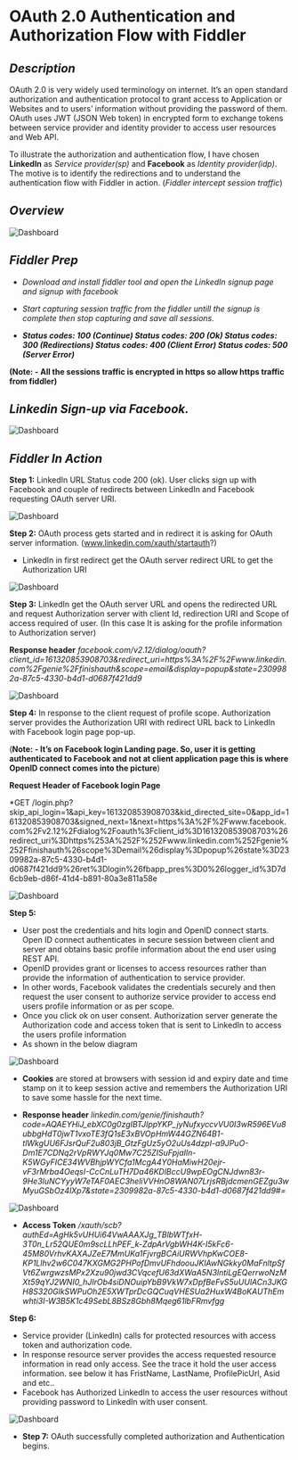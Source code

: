 # OAuth 2.0 Authentication and Authorization Flow with Fiddler

## *Description*
OAuth 2.0 is very widely used terminology on internet. It’s an open standard authorization and authentication protocol to grant access to Application or Websites and to users’ information without providing the password of them. OAuth uses JWT (JSON Web token) in encrypted form to exchange tokens between service provider and identity provider to access user resources and Web API.

To illustrate the authorization and authentication flow, I have chosen **LinkedIn** as *Service provider(sp)* and **Facebook** as *Identity provider(idp)*. The motive is to identify the redirections and to understand the authentication flow with Fiddler in action. (*Fiddler intercept session traffic*)

## *Overview*

![Dashboard](https://anishpathan.files.wordpress.com/2020/05/oauth_authflow.jpg?w=1024)

## *Fiddler Prep*

* *Download and install fiddler tool and open the LinkedIn signup page and signup with facebook*

* *Start capturing session traffic from the fiddler untill the signup is complete then stop capturing and save all sessions.*
* ***Status codes: 100 (Continue) Status codes: 200 (Ok) Status codes: 300 (Redirections) Status codes: 400 (Client Error) Status codes: 500 (Server Error)***

**(Note: - All the sessions traffic is encrypted in https so allow https traffic from fiddler)**

## *Linkedin Sign-up via Facebook.*

![Dashboard](https://s2.aconvert.com/convert/p3r68-cdx67/ttwkz-jw3sl.png)

## *Fiddler In Action*

**Step 1:** LinkedIn URL Status code 200 (ok). User clicks sign up with Facebook and couple of redirects between LinkedIn and Facebook requesting OAuth server URI.

![Dashboard](https://anishpathan.files.wordpress.com/2020/05/4.png?w=1024)

**Step 2:** OAuth process gets started and in redirect it is asking for OAuth server information. 
(www.linkedin.com/xauth/startauth?) 
*	LinkedIn in first redirect get the OAuth server redirect URL to get the Authorization URI

![Dashboard](https://anishpathan.files.wordpress.com/2020/06/2.1.png?w=1024)


**Step 3:** LinkedIn get the OAuth server URL and opens the redirected URL and request Authorization server with client Id, redirection URI and Scope of access required of user. (In this case It is asking for the profile information to Authorization server)

**Response header** 
*facebook.com/v2.12/dialog/oauth?client_id=161320853908703&redirect_uri=https%3A%2F%2Fwww.linkedin.com%2Fgenie%2Ffinishauth&scope=email&display=popup&state=2309982a-87c5-4330-b4d1-d0687f421dd9*

![Dashboard](https://anishpathan.files.wordpress.com/2020/06/3.1.png?w=1024)


**Step 4:** In response to the client request of profile scope. Authorization server provides the Authorization URI with redirect URL back to LinkedIn with Facebook login page pop-up. 

(**Note: - It’s on Facebook login Landing page. So, user it is getting authenticated to Facebook and not at client application page this is where OpenID connect comes into the picture**)

**Request Header of Facebook login Page**

*GET /login.php?
skip_api_login=1&api_key=161320853908703&kid_directed_site=0&app_id=161320853908703&signed_next=1&next=https%3A%2F%2Fwww.facebook.com%2Fv2.12%2Fdialog%2Foauth%3Fclient_id%3D161320853908703%26redirect_uri%3Dhttps%253A%252F%252Fwww.linkedin.com%252Fgenie%252Ffinishauth%26scope%3Demail%26display%3Dpopup%26state%3D2309982a-87c5-4330-b4d1-d0687f421dd9%26ret%3Dlogin%26fbapp_pres%3D0%26logger_id%3D7d6cb9eb-d86f-41d4-b891-80a3e811a58e


![Dashboard](https://anishpathan.files.wordpress.com/2020/06/4.1.png?w=1024)


**Step 5:** 
* User post the credentials and hits login and OpenID connect starts. Open ID connect authenticates in secure session between client and server and obtains basic profile information about the end user using REST API.
* OpenID provides grant or licenses to access resources rather than provide the information of authentication to service provider.
* In other words, Facebook validates the credentials securely and then request the user consent to authorize service provider to access end users profile information or as per scope. 
* Once you click ok on user consent. Authorization server generate the Authorization code and access token that is sent to LinkedIn to access the users profile information
* As shown in the below diagram 

![Dashboard](https://anishpathan.files.wordpress.com/2020/06/5.1.jpg?w=1024)

*	**Cookies** are stored at browsers with session id and expiry date and time stamp on it to keep session active and remembers the Authorization URI to save some hassle for the next time.

* **Response header** 
*linkedin.com/genie/finishauth?code=AQAEYHiJ_ebXC0g0zgIBTJIppYKP_jyNufxyccvVU0I3wR596EVu8ubbgHdT0jwT1vxoTE3fQ1sE3xBVOpHmW44GZN64B1-tlWkgUU6FJsrQuF2u803jB_GtzFgUz5yO2uUs4dzpI-a9JPuO-Dm1E7CDNq2rVpRWYJq0Mw7C25ZISuFpjaIln-K5WGyFICE34WVBhjpWYCfa1McgA4Y0HaMiwH20ejr-vF3rMrba4OeqsI-CcCnLuTH7Da46KDlBccU9wpEOgCNJdwn83r-9He3luNCYyyW7eTAF0AEC3heliVVHnO8WAN07LrjsRBjdcmenGEZgu3wMyuGSbOz4lXp7&state=2309982a-87c5-4330-b4d1-d0687f421dd9#_=_*

![Dashboard](https://anishpathan.files.wordpress.com/2020/05/8.png?w=1024)

* **Access Token** 
*/xauth/scb?_authEd=AgHk5vUHUi64VwAAAXJg_TBlbWTfxH_-3T0n_Lr52QUE0m9scLLhPEF_k-ZdpArVgbWH4K-I5kFc6-45M80VrhvKAXAJZeE7MmUKa1FjvrgBCAiURWVhpKwCOE8-KP1Llhv2w6C047KXGMG2PHPofDmvUFhdoouJKlAwNGkky0MaFnltpSfVt6ZwrgwzsMPx2Xzu90jwd3CVqcefU63dXWaA5N3lntiLgEQerrwoNzMXt59qYJ2WNI0_hJIrOb4siDNOuipYbB9VkW7xDpfBeFvS5uUUlACn3JKGH8S320GlkSWPuOh2E5XWTprDcGQCuqVHESUa2HuxW4BoKAUThEmwhti3I-W3B5K1c49SebL8BSz8Gbh8Mqeg61lbFRmvfgg*

**Step 6:** 
* Service provider (LinkedIn) calls for protected resources with access token and authorization code. 
* In response resource server provides the access requested resource information in read only access. See the trace it hold the user access information. see below it has FristName, LastName, ProfilePicUrl, Asid and etc..
* Facebook has Authorized LinkedIn to access the user resources without providing password to LinkedIn with user consent.

![Dashboard](https://anishpathan.files.wordpress.com/2020/05/9.png?w=1024)


* **Step 7:**
OAuth successfully completed authorization and Authentication begins. 
